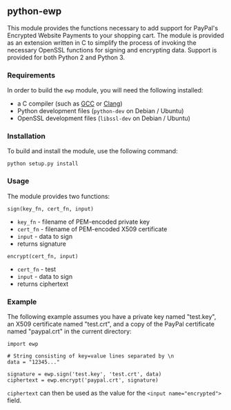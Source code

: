 ## python-ewp

This module provides the functions necessary to add support for PayPal's Encrypted Website Payments to your shopping cart. The module is provided as an extension written in C to simplify the process of invoking the necessary OpenSSL functions for signing and encrypting data. Support is provided for both Python 2 and Python 3.

### Requirements

In order to build the `ewp` module, you will need the following installed:

- a C compiler (such as [GCC](https://gcc.gnu.org/) or [Clang](http://clang.llvm.org/))
- Python development files (`python-dev` on Debian / Ubuntu)
- OpenSSL development files (`libssl-dev` on Debian / Ubuntu)

### Installation

To build and install the module, use the following command:

    python setup.py install

### Usage

The module provides two functions:

`sign(key_fn, cert_fn, input)`

- `key_fn` - filename of PEM-encoded private key
- `cert_fn` - filename of PEM-encoded X509 certificate
- `input` - data to sign
- returns signature

`encrypt(cert_fn, input)`

- `cert_fn` - test
- `input` - data to sign
- returns ciphertext

### Example

The following example assumes you have a private key named "test.key", an X509 certificate named "test.crt", and a copy of the PayPal certificate named "paypal.crt" in the current directory:

    import ewp

    # String consisting of key=value lines separated by \n
    data = "12345..."

    signature = ewp.sign('test.key', 'test.crt', data)
    ciphertext = ewp.encrypt('paypal.crt', signature)

`ciphertext` can then be used as the value for the `<input name="encrypted">` field.
